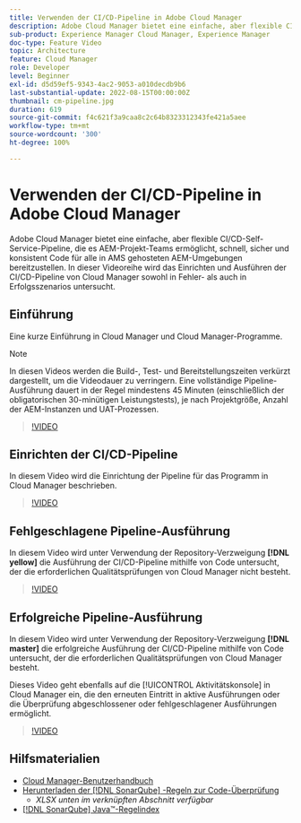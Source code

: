 ```yaml
---
title: Verwenden der CI/CD-Pipeline in Adobe Cloud Manager
description: Adobe Cloud Manager bietet eine einfache, aber flexible CI/CD-Self-Service-Pipeline, die es AEM-Projekt-Teams ermöglicht, schnell, sicher und konsistent Code für alle in AMS gehosteten AEM-Umgebungen bereitzustellen. In dieser Videoreihe wird das Einrichten und Ausführen der CI/CD-Pipeline von Cloud Manager sowohl in Fehler- als auch in Erfolgsszenarios untersucht.
sub-product: Experience Manager Cloud Manager, Experience Manager
doc-type: Feature Video
topic: Architecture
feature: Cloud Manager
role: Developer
level: Beginner
exl-id: d5d59ef5-9343-4ac2-9053-a010decdb9b6
last-substantial-update: 2022-08-15T00:00:00Z
thumbnail: cm-pipeline.jpg
duration: 619
source-git-commit: f4c621f3a9caa8c2c64b8323312343fe421a5aee
workflow-type: tm+mt
source-wordcount: '300'
ht-degree: 100%

---
```


# Verwenden der CI/CD-Pipeline in Adobe Cloud Manager

Adobe Cloud Manager bietet eine einfache, aber flexible CI/CD-Self-Service-Pipeline, die es AEM-Projekt-Teams ermöglicht, schnell, sicher und konsistent Code für alle in AMS gehosteten AEM-Umgebungen bereitzustellen. In dieser Videoreihe wird das Einrichten und Ausführen der CI/CD-Pipeline von Cloud Manager sowohl in Fehler- als auch in Erfolgsszenarios untersucht.

## Einführung

Eine kurze Einführung in Cloud Manager und Cloud Manager-Programme.

>[!NOTE]
>
>In diesen Videos werden die Build-, Test- und Bereitstellungszeiten verkürzt dargestellt, um die Videodauer zu verringern. Eine vollständige Pipeline-Ausführung dauert in der Regel mindestens 45 Minuten (einschließlich der obligatorischen 30-minütigen Leistungstests), je nach Projektgröße, Anzahl der AEM-Instanzen und UAT-Prozessen.

>[!VIDEO](https://video.tv.adobe.com/v/39311?quality=12&learn=on&captions=ger)

## Einrichten der CI/CD-Pipeline

In diesem Video wird die Einrichtung der Pipeline für das Programm in Cloud Manager beschrieben.

>[!VIDEO](https://video.tv.adobe.com/v/39337?quality=12&learn=on&captions=ger)

## Fehlgeschlagene Pipeline-Ausführung

In diesem Video wird unter Verwendung der Repository-Verzweigung **[!DNL yellow]** die Ausführung der CI/CD-Pipeline mithilfe von Code untersucht, der die erforderlichen Qualitätsprüfungen von Cloud Manager nicht besteht.

>[!VIDEO](https://video.tv.adobe.com/v/39353?quality=12&learn=on&captions=ger)

## Erfolgreiche Pipeline-Ausführung

In diesem Video wird unter Verwendung der Repository-Verzweigung **[!DNL master]** die erfolgreiche Ausführung der CI/CD-Pipeline mithilfe von Code untersucht, der die erforderlichen Qualitätsprüfungen von Cloud Manager besteht.

Dieses Video geht ebenfalls auf die [!UICONTROL Aktivitätskonsole] in Cloud Manager ein, die den erneuten Eintritt in aktive Ausführungen oder die Überprüfung abgeschlossener oder fehlgeschlagener Ausführungen ermöglicht.

>[!VIDEO](https://video.tv.adobe.com/v/39358?quality=12&learn=on&captions=ger)

## Hilfsmaterialien

* [Cloud Manager-Benutzerhandbuch](https://experienceleague.adobe.com/docs/experience-manager-cloud-manager/content/introduction.html?lang=de)
* [Herunterladen der [!DNL SonarQube] -Regeln zur Code-Überprüfung](https://experienceleague.adobe.com/docs/experience-manager-cloud-manager/content/using/code-quality-testing.html?lang=de)
   * *XLSX unten im verknüpften Abschnitt verfügbar*
* [[!DNL SonarQube] Java™-Regelindex](https://rules.sonarsource.com/java/)
